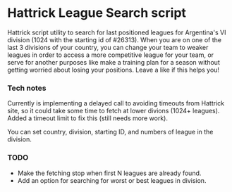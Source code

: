 Hattrick League Search script
=============================

Hattrick script utility to search for last positioned leagues for Argentina's VI division (1024 with the starting id of #26313). When you are on one of the last 3 divisions of your country, you can change your team to weaker leagues in order to access a more competitive league for your team, or serve for another purposes like make a training plan for a season without getting worried about losing your positions. Leave a like if this helps you!

### Tech notes

Currently is implementing a delayed call to avoiding timeouts from Hattrick site, so it could take some time to fetch at lower divions (1024+ leagues). Added a timeout limit to fix this (still needs more work).

You can set country, division, starting ID, and numbers of league in the division. 

### TODO

- Make the fetching stop when first N leagues are already found.
- Add an option for searching for worst or best leagues in division.